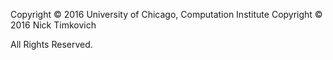 Copyright © 2016 University of Chicago, Computation Institute
Copyright © 2016 Nick Timkovich

All Rights Reserved.
